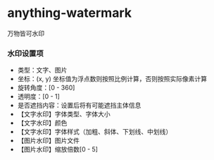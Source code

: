 # anything-watermark
万物皆可水印





### 水印设置项
- 类型：文字、图片
- 坐标：(x, y) 坐标值为浮点数则按照比例计算，否则按照实际像素计算
- 旋转角度：[0 - 360]
- 透明度：[0 - 1]
- 是否遮挡内容：设置后将有可能遮挡主体信息
- 【文字水印】字体类型、字体大小
- 【文字水印】颜色
- 【文字水印】字体样式（加粗、斜体、下划线、中划线）
- 【图片水印】图片文件
- 【图片水印】缩放倍数[0 - 5]